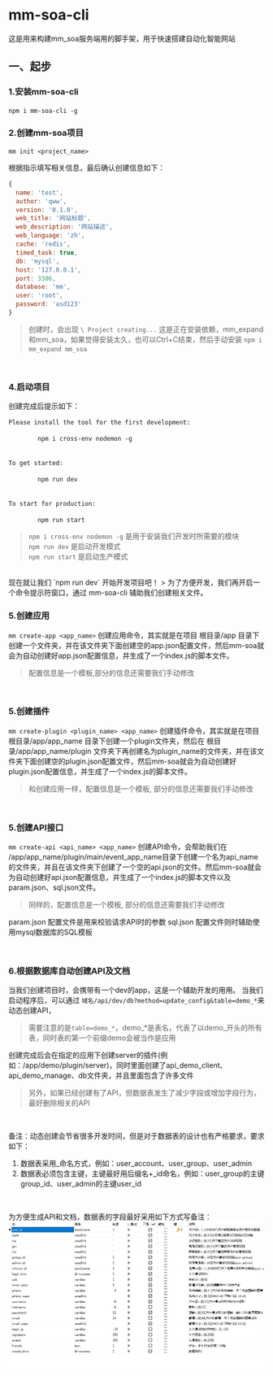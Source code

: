 # mm-soa-cli
 这是用来构建mm_soa服务端用的脚手架，用于快速搭建自动化智能网站

## 一、起步
### 1.安装mm-soa-cli
`npm i mm-soa-cli -g`
<br/>

### 2.创建mm-soa项目
`mm init <project_name>`

根据指示填写相关信息，最后确认创建信息如下：
<br/>

```javascript
{
  name: 'test',
  author: 'qww',
  version: '0.1.0',
  web_title: '网站标题',
  web_description: '网站描述',
  web_language: 'zh',
  cache: 'redis',
  timed_task: true,
  db: 'mysql',
  host: '127.0.0.1',
  port: 3306,
  database: 'mm',
  user: 'root',
  password: 'asd123'
}
```
> 创建时，会出现
`\ Project creating...`
这是正在安装依赖，mm_expand和mm_soa，如果觉得安装太久，也可以Ctrl+C结束，然后手动安装
`npm i mm_expand mm_soa`

<br/>


### 4.启动项目
创建完成后提示如下：
```shell
Please install the tool for the first development:

        npm i cross-env nodemon -g


To get started:

        npm run dev


To start for production:

        npm run start
```
> `npm i cross-env nodemon -g` 是用于安装我们开发时所需要的模块 <br/>
`npm run dev` 是启动开发模式 <br/>
`npm run start` 是启动生产模式 <br/>

<br/>
现在就让我们 `npm run dev` 开始开发项目吧！
> 为了方便开发，我们再开启一个命令提示符窗口，通过 mm-soa-cli 辅助我们创建相关文件。

<br/>

### 5.创建应用
`mm create-app <app_name>`
创建应用命令，其实就是在项目 根目录/app 目录下创建一个文件夹，并在该文件夹下面创建空的app.json配置文件，然后mm-soa就会为自动创建好app.json配置信息，并生成了一个index.js的脚本文件。
> 配置信息是一个模板,部分的信息还需要我们手动修改

<br/>

### 5.创建插件
`mm create-plugin <plugin_name> <app_name>`
创建插件命令，其实就是在项目 根目录/app/app_name 目录下创建一个plugin文件夹，然后在 根目录/app/app_name/plugin 文件夹下再创建名为plugin_name的文件夹，并在该文件夹下面创建空的plugin.json配置文件，然后mm-soa就会为自动创建好plugin.json配置信息，并生成了一个index.js的脚本文件。
> 和创建应用一样，配置信息是一个模板, 部分的信息还需要我们手动修改

<br/>

### 5.创建API接口
`mm create-api <api_name> <app_name>`
创建API命令，会帮助我们在 /app/app_name/plugin/main/event_app_name目录下创建一个名为api_name的文件夹，并且在该文件夹下创建了一个空的api.json的文件。然后mm-soa就会为自动创建好api.json配置信息，并生成了一个index.js的脚本文件以及param.json、sql.json文件。
> 同样的，配置信息是一个模板, 部分的信息还需要我们手动修改

param.json 配置文件是用来校验请求API时的参数
sql.json 配置文件则时辅助使用mysql数据库的SQL模板

<br/>


### 6.根据数据库自动创建API及文档
当我们创建项目时，会携带有一个dev的app，这是一个辅助开发的用用。
当我们启动程序后，可以通过 `域名/api/dev/db?method=update_config&table=demo_*`来动态创建API，
> 需要注意的是`table=demo_*`，demo_*是表名，代表了以demo_开头的所有表，同时表的第一个前缀demo会被当作是应用

创建完成后会在指定的应用下创建server的插件(例如：/app/demo/plugin/server)，同时里面创建了api_demo_client、api_demo_manage、db文件夹，并且里面包含了许多文件
> 另外，如果已经创建有了API，但数据表发生了减少字段或增加字段行为，最好删除相关的API

<br/>

备注：动态创建会节省很多开发时间，但是对于数据表的设计也有严格要求，要求如下：
1. 数据表采用_命名方式，例如：user_account、user_group、user_admin
2. 数据表必须包含主键，主键最好用后缀名+_id命名，例如：user_group的主键group_id、user_admin的主键user_id

<br/>

为方便生成API和文档，数据表的字段最好采用如下方式写备注：
![](https://github.com/qiuwenwu/mm-soa-cli/blob/main/pic/table.png)

